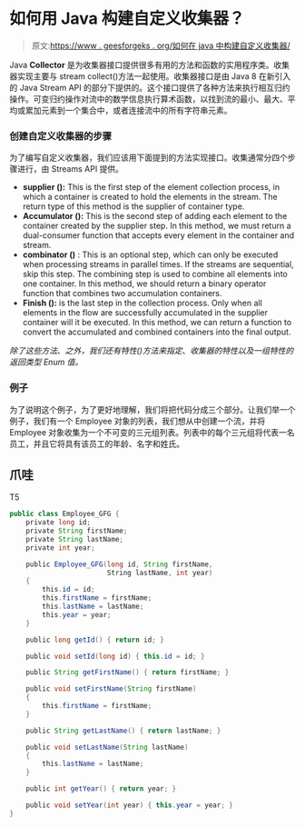# 如何用 Java 构建自定义收集器？

> 原文:[https://www . geesforgeks . org/如何在 java 中构建自定义收集器/](https://www.geeksforgeeks.org/how-to-build-a-custom-collector-in-java/)

Java **Collector** 是为收集器接口提供很多有用的方法和函数的实用程序类。收集器实现主要与 stream collect()方法一起使用。收集器接口是由 Java 8 在新引入的 Java Stream API 的部分下提供的。这个接口提供了各种方法来执行相互归约操作。可变归约操作对流中的数学信息执行算术函数，以找到流的最小、最大、平均或累加元素到一个集合中，或者连接流中的所有字符串元素。

### 创建自定义收集器的步骤

为了编写自定义收集器，我们应该用下面提到的方法实现接口。收集通常分四个步骤进行，由 Streams API 提供。

*   **supplier ():** This is the first step of the element collection process, in which a container is created to hold the elements in the stream. The return type of this method is the supplier of container type.
*   **Accumulator ():** This is the second step of adding each element to the container created by the supplier step. In this method, we must return a dual-consumer function that accepts every element in the container and stream.
*   **combinator ()** : This is an optional step, which can only be executed when processing streams in parallel times. If the streams are sequential, skip this step. The combining step is used to combine all elements into one container. In this method, we should return a binary operator function that combines two accumulation containers.
*   **Finish ():** is the last step in the collection process. Only when all elements in the flow are successfully accumulated in the supplier container will it be executed. In this method, we can return a function to convert the accumulated and combined containers into the final output.

*除了这些方法*、*之外，我们还有特性()方法来指定*、*收集器的特性以及一组特性的返回类型 Enum 值。*

### 例子

为了说明这个例子，为了更好地理解，我们将把代码分成三个部分。让我们举一个例子，我们有一个 Employee 对象的列表，我们想从中创建一个流，并将 Employee 对象收集为一个不可变的三元组列表。列表中的每个三元组将代表一名员工，并且它将具有该员工的年龄、名字和姓氏。

## 爪哇

T5

```java
public class Employee_GFG {
    private long id;
    private String firstName;
    private String lastName;
    private int year;

    public Employee_GFG(long id, String firstName,
                        String lastName, int year)
    {
        this.id = id;
        this.firstName = firstName;
        this.lastName = lastName;
        this.year = year;
    }

    public long getId() { return id; }

    public void setId(long id) { this.id = id; }

    public String getFirstName() { return firstName; }

    public void setFirstName(String firstName)
    {
        this.firstName = firstName;
    }

    public String getLastName() { return lastName; }

    public void setLastName(String lastName)
    {
        this.lastName = lastName;
    }

    public int getYear() { return year; }

    public void setYear(int year) { this.year = year; }
}
```